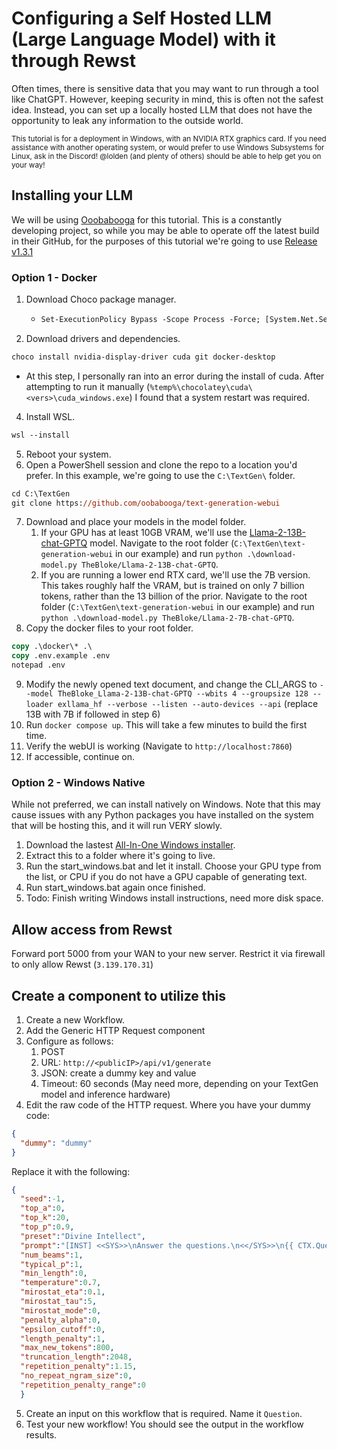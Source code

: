 # Configuring a Self Hosted LLM (Large Language Model) with it through Rewst

Often times, there is sensitive data that you may want to run through a tool like ChatGPT. However, keeping security in mind, this is often not the safest idea. Instead, you can set up a locally hosted LLM that does not have the opportunity to leak any information to the outside world.

<sub>This tutorial is for a deployment in Windows, with an NVIDIA RTX graphics card. If you need assistance with another operating system, or would prefer to use Windows Subsystems for Linux, ask in the Discord! @lolden (and plenty of others) should be able to help get you on your way!</sub>

## Installing your LLM

We will be using [Ooobabooga](https://github.com/oobabooga/text-generation-webui) for this tutorial. This is a constantly developing project, so while you may be able to operate off the latest build in their GitHub, for the purposes of this tutorial we're going to use [Release v1.3.1](https://github.com/oobabooga/text-generation-webui/releases/tag/v1.3.1)

### Option 1 - Docker

1. Download Choco package manager.

    * ```ps
      Set-ExecutionPolicy Bypass -Scope Process -Force; [System.Net.ServicePointManager]::SecurityProtocol = [System.Net.ServicePointManager]::SecurityProtocol -bor 3072; iex ((New-Object System.Net.WebClient).DownloadString('https://community.chocolatey.org/install.ps1'))
        ```

2. Download drivers and dependencies.

```ps
choco install nvidia-display-driver cuda git docker-desktop
```

* At this step, I personally ran into an error during the install of cuda. After attempting to run it manually (`%temp%\chocolatey\cuda\<vers>\cuda_windows.exe`) I found that a system restart was required.

4. Install WSL.

```ps
wsl --install
```

5. Reboot your system.
6. Open a PowerShell session and clone the repo to a location you'd prefer. In this example, we're going to use the `C:\TextGen\` folder.

```ps
cd C:\TextGen
git clone https://github.com/oobabooga/text-generation-webui
```

7. Download and place your models in the model folder.
   1. If your GPU has at least 10GB VRAM, we'll use the [Llama-2-13B-chat-GPTQ](https://huggingface.co/TheBloke/Llama-2-13B-chat-GPTQ) model. Navigate to the root folder (`C:\TextGen\text-generation-webui` in our example) and run `python .\download-model.py TheBloke/Llama-2-13B-chat-GPTQ`.
   2. If you are running a lower end RTX card, we'll use the 7B version. This takes roughly half the VRAM, but is trained on only 7 billion tokens, rather than the 13 billion of the prior. Navigate to the root folder (`C:\TextGen\text-generation-webui` in our example) and run `python .\download-model.py TheBloke/Llama-2-7B-chat-GPTQ`.
8. Copy the docker files to your root folder.

```ps
copy .\docker\* .\
copy .env.example .env
notepad .env
```

9. Modify the newly opened text document, and change the CLI_ARGS to `--model TheBloke_Llama-2-13B-chat-GPTQ --wbits 4 --groupsize 128 --loader exllama_hf --verbose --listen --auto-devices --api` (replace 13B with 7B if followed in step 6)
10. Run `docker compose up`. This will take a few minutes to build the first time.
11. Verify the webUI is working (Navigate to `http://localhost:7860`)
12. If accessible, continue on.

### Option 2 - Windows Native

While not preferred, we can install natively on Windows. Note that this may cause issues with any Python packages you have installed on the system that will be hosting this, and it will run VERY slowly.

1. Download the lastest [All-In-One Windows installer](https://github.com/oobabooga/text-generation-webui/releases/download/installers/oobabooga_windows.zip).
2. Extract this to a folder where it's going to live.
3. Run the start_windows.bat and let it install. Choose your GPU type from the list, or CPU if you do not have a GPU capable of generating text.
4. Run start_windows.bat again once finished.
5. Todo: Finish writing Windows install instructions, need more disk space. 

## Allow access from Rewst

Forward port 5000 from your WAN to your new server. Restrict it via firewall to only allow Rewst (`3.139.170.31`)

## Create a component to utilize this

1. Create a new Workflow.
2. Add the Generic HTTP Request component
3. Configure as follows:
   1. POST
   2. URL: `http://<publicIP>/api/v1/generate`
   3. JSON: create a dummy key and value
   4. Timeout: 60 seconds (May need more, depending on your TextGen model and inference hardware)
4. Edit the raw code of the HTTP request. Where you have your dummy code:

```json
{
  "dummy": "dummy"
}
```

  Replace it with the following:

```json
{
  "seed":-1,
  "top_a":0,
  "top_k":20,
  "top_p":0.9,
  "preset":"Divine Intellect",
  "prompt":"[INST] <<SYS>>\nAnswer the questions.\n<</SYS>>\n{{ CTX.Question }} [/INST]",
  "num_beams":1,
  "typical_p":1,
  "min_length":0,
  "temperature":0.7,
  "mirostat_eta":0.1,
  "mirostat_tau":5,
  "mirostat_mode":0,
  "penalty_alpha":0,
  "epsilon_cutoff":0,
  "length_penalty":1,
  "max_new_tokens":800,
  "truncation_length":2048,
  "repetition_penalty":1.15,
  "no_repeat_ngram_size":0,
  "repetition_penalty_range":0
  }
```

5. Create an input on this workflow that is required. Name it `Question`.
6. Test your new workflow! You should see the output in the workflow results.
